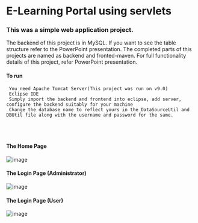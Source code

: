 # E-Learning Portal using servlets
### This was a simple web application project. 
The backend of this project is in MySQL. If you want to see the table structure refer to the PowerPoint presentation.
The completed parts of this projects are named as backend and fronted-maven.
For full functionality details of this project, refer PowerPoint presentation.

#### To run
     You need Apache Tomcat Server(This project was run on v9.0)
     Eclipse IDE
     Simply import the backend and frontend into eclipse, add server, configure the backend suitably for your machine
     Change the database name to reflect yours in the DataSourceUtil and DBUtil file along with the username and password for the same.
<br><br>
#### The Home Page
![image](https://user-images.githubusercontent.com/60689035/130773817-90bf51b9-663e-4b0b-923a-d95b59326c98.png)
<br>

#### The Login Page (Administrator)
![image](https://user-images.githubusercontent.com/60689035/130773922-34174143-f3cb-4262-8d13-8138e7becaf1.png)
<br>

#### The Login Page (User)
![image](https://user-images.githubusercontent.com/60689035/130773979-81093ef8-18ae-4074-a7af-544653d7f2b7.png)


